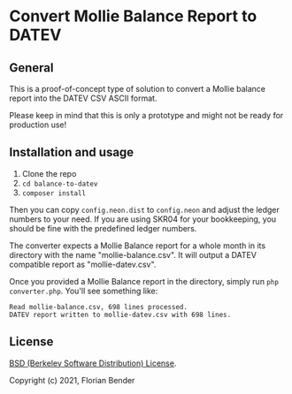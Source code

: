 # Convert Mollie Balance Report to DATEV

## General
This is a proof-of-concept type of solution to convert a Mollie balance report into the DATEV CSV ASCII format.

Please keep in mind that this is only a prototype and might not be ready for production use!

## Installation and usage

1. Clone the repo
1. `cd balance-to-datev`
1. `composer install`

Then you can copy `config.neon.dist` to `config.neon` and adjust the ledger numbers to your need. If you are using SKR04 for your bookkeeping, you should be fine with the predefined ledger numbers.

The converter expects a Mollie Balance report for a whole month in its directory with the name "mollie-balance.csv". It will output a DATEV compatible report as "mollie-datev.csv".

Once you provided a Mollie Balance report in the directory, simply run `php converter.php`. You'll see something like:

```
Read mollie-balance.csv, 698 lines processed.
DATEV report written to mollie-datev.csv with 698 lines.
```
## License

[BSD (Berkeley Software Distribution) License](https://opensource.org/licenses/bsd-license.php).

Copyright (c) 2021, Florian Bender